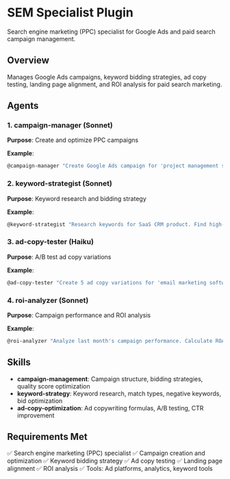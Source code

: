 # SEM Specialist Plugin

Search engine marketing (PPC) specialist for Google Ads and paid search campaign management.

## Overview

Manages Google Ads campaigns, keyword bidding strategies, ad copy testing, landing page alignment, and ROI analysis for paid search marketing.

## Agents

### 1. campaign-manager (Sonnet)
**Purpose**: Create and optimize PPC campaigns

**Example**:
```bash
@campaign-manager "Create Google Ads campaign for 'project management software'. Budget $5000/month, target B2B decision makers, focus on high-intent keywords"
```

### 2. keyword-strategist (Sonnet)
**Purpose**: Keyword research and bidding strategy

**Example**:
```bash
@keyword-strategist "Research keywords for SaaS CRM product. Find high-intent, low-competition keywords with CPC under $10"
```

### 3. ad-copy-tester (Haiku)
**Purpose**: A/B test ad copy variations

**Example**:
```bash
@ad-copy-tester "Create 5 ad copy variations for 'email marketing software' with different value propositions and CTAs"
```

### 4. roi-analyzer (Sonnet)
**Purpose**: Campaign performance and ROI analysis

**Example**:
```bash
@roi-analyzer "Analyze last month's campaign performance. Calculate ROAS, CPA, and provide optimization recommendations"
```

## Skills

- **campaign-management**: Campaign structure, bidding strategies, quality score optimization
- **keyword-strategy**: Keyword research, match types, negative keywords, bid optimization
- **ad-copy-optimization**: Ad copywriting formulas, A/B testing, CTR improvement

## Requirements Met

✅ Search engine marketing (PPC) specialist
✅ Campaign creation and optimization
✅ Keyword bidding strategy
✅ Ad copy testing
✅ Landing page alignment
✅ ROI analysis
✅ Tools: Ad platforms, analytics, keyword tools
